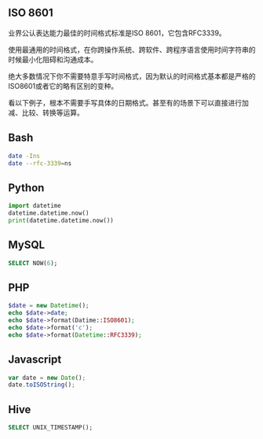 ## ISO 8601
业界公认表达能力最佳的时间格式标准是ISO 8601，它包含RFC3339。

使用最通用的时间格式，在你跨操作系统、跨软件、跨程序语言使用时间字符串的时候最小化阻碍和沟通成本。

绝大多数情况下你不需要特意手写时间格式，因为默认的时间格式基本都是严格的ISO8601或者它的略有区别的变种。

看以下例子，根本不需要手写具体的日期格式。甚至有的场景下可以直接进行加减、比较、转换等运算。

## Bash
```bash
date -Ins
date --rfc-3339=ns
```

## Python
```python
import datetime
datetime.datetime.now()
print(datetime.datetime.now())
```

## MySQL
```sql
SELECT NOW(6);
```

## PHP
```php
$date = new Datetime();
echo $date->date;
echo $date->format(Datime::ISO8601);
echo $date->format('c');
echo $date->format(Datetime::RFC3339);
```

## Javascript
```javascript
var date = new Date();
date.toISOString();
```

## Hive
```sql
SELECT UNIX_TIMESTAMP();
```
